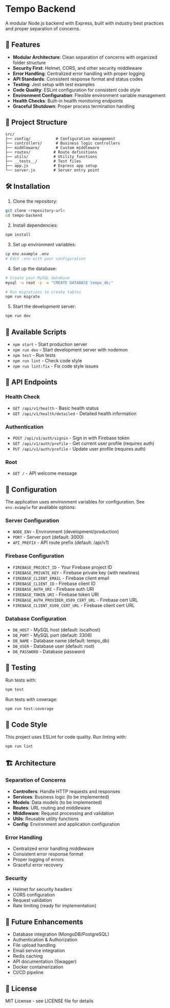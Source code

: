 # Tempo Backend

A modular Node.js backend with Express, built with industry best practices and proper separation of concerns.

## 🚀 Features

- **Modular Architecture**: Clean separation of concerns with organized folder structure
- **Security First**: Helmet, CORS, and other security middleware
- **Error Handling**: Centralized error handling with proper logging
- **API Standards**: Consistent response format and status codes
- **Testing**: Jest setup with test examples
- **Code Quality**: ESLint configuration for consistent code style
- **Environment Configuration**: Flexible environment variable management
- **Health Checks**: Built-in health monitoring endpoints
- **Graceful Shutdown**: Proper process termination handling

## 📁 Project Structure

```
src/
├── config/           # Configuration management
├── controllers/      # Business logic controllers
├── middleware/       # Custom middleware
├── routes/          # Route definitions
├── utils/           # Utility functions
├── __tests__/       # Test files
├── app.js           # Express app setup
└── server.js        # Server entry point
```

## 🛠️ Installation

1. Clone the repository:
```bash
git clone <repository-url>
cd tempo-backend
```

2. Install dependencies:
```bash
npm install
```

3. Set up environment variables:
```bash
cp env.example .env
# Edit .env with your configuration
```

4. Set up the database:
```bash
# Create your MySQL database
mysql -u root -p -e "CREATE DATABASE tempo_db;"

# Run migrations to create tables
npm run migrate
```

5. Start the development server:
```bash
npm run dev
```

## 🚀 Available Scripts

- `npm start` - Start production server
- `npm run dev` - Start development server with nodemon
- `npm test` - Run tests
- `npm run lint` - Check code style
- `npm run lint:fix` - Fix code style issues

## 📡 API Endpoints

### Health Check
- `GET /api/v1/health` - Basic health status
- `GET /api/v1/health/detailed` - Detailed health information

### Authentication
- `POST /api/v1/auth/signin` - Sign in with Firebase token
- `GET /api/v1/auth/profile` - Get current user profile (requires auth)
- `PUT /api/v1/auth/profile` - Update user profile (requires auth)

### Root
- `GET /` - API welcome message

## 🔧 Configuration

The application uses environment variables for configuration. See `env.example` for available options:

### Server Configuration
- `NODE_ENV` - Environment (development/production)
- `PORT` - Server port (default: 3000)
- `API_PREFIX` - API route prefix (default: /api/v1)

### Firebase Configuration
- `FIREBASE_PROJECT_ID` - Your Firebase project ID
- `FIREBASE_PRIVATE_KEY` - Firebase private key (with newlines)
- `FIREBASE_CLIENT_EMAIL` - Firebase client email
- `FIREBASE_CLIENT_ID` - Firebase client ID
- `FIREBASE_AUTH_URI` - Firebase auth URI
- `FIREBASE_TOKEN_URI` - Firebase token URI
- `FIREBASE_AUTH_PROVIDER_X509_CERT_URL` - Firebase cert URL
- `FIREBASE_CLIENT_X509_CERT_URL` - Firebase client cert URL

### Database Configuration
- `DB_HOST` - MySQL host (default: localhost)
- `DB_PORT` - MySQL port (default: 3306)
- `DB_NAME` - Database name (default: tempo_db)
- `DB_USER` - Database user (default: root)
- `DB_PASSWORD` - Database password

## 🧪 Testing

Run tests with:
```bash
npm test
```

Run tests with coverage:
```bash
npm run test:coverage
```

## 📝 Code Style

This project uses ESLint for code quality. Run linting with:
```bash
npm run lint
```

## 🏗️ Architecture

### Separation of Concerns

- **Controllers**: Handle HTTP requests and responses
- **Services**: Business logic (to be implemented)
- **Models**: Data models (to be implemented)
- **Routes**: URL routing and middleware
- **Middleware**: Request processing and validation
- **Utils**: Reusable utility functions
- **Config**: Environment and application configuration

### Error Handling

- Centralized error handling middleware
- Consistent error response format
- Proper logging of errors
- Graceful error recovery

### Security

- Helmet for security headers
- CORS configuration
- Request validation
- Rate limiting (ready for implementation)

## 🔮 Future Enhancements

- Database integration (MongoDB/PostgreSQL)
- Authentication & Authorization
- File upload handling
- Email service integration
- Redis caching
- API documentation (Swagger)
- Docker containerization
- CI/CD pipeline

## 📄 License

MIT License - see LICENSE file for details 